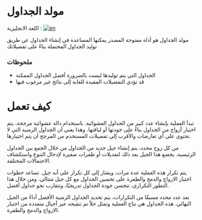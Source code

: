 # مولد الجداول
اللغة الانجليزية : [![en](https://img.shields.io/badge/lang-english-red.svg)](https://github.com/mohamedalnahall/Schedule-Generator/blob/master/README.en.md)

 مولد الجداول هو أداة مفتوحة المصدر يمكنها المساعدة في إنشاء الجداول عن طريق توليد الجداول المحتملة بناءً على تفضيلاتك

### ملحوظات
   - الجداول التي يتم توليدها ليست بالضرورة أفضل الجداول الممكنة
   - قد تؤدي التفضيلات المقيدة للغاية إلى نتائج غير مرغوب فيها

# كيف تعمل
تبدأ العملية بإنشاء عدد كبير من الجداول العشوائية. باستخدام دالة عشوائية مرجحة، يتم اختيار أزواج من الجداول بناءً على جودتها أو لياقتها. وهذا يعني أن الجداول الزمنية التي لا تحتوي على أي تعارضات والأقرب إلى تفضيلات المستخدم من المرجح أن يتم اختيارها.

من كل زوج محدد، يتم إنشاء جيل جديد من الجداول من خلال الجمع بين الجداول الرئيسية. يخضع هذا الجيل بعد ذلك لتعديلات أو طفرات صغيرة لإدخال التنوع واستكشاف الاحتمالات المختلفة.

يتم تكرار هذه العملية عدة مرات، ويشار إلى كل تكرار على أنه جيل. تساعد خطوات اختيار الازواج والدمج والطفرة على تحسين الجداول مع كل جيل متتالي. ومن خلال هذا التطور التكراري، تتحسن جودة الجداول تدريجيًا، وتتقارب نحو جداول أفضل.

بعد عدد محدد مسبقًا من التكرارات، يتم تحديد الجداول الزمنية الأفضل أداءً من الجيل النهائي. هذه الجداول هي نتاج العملية وتمثل حلاً تم تنقيحه عبر أجيال متعددة من اختيار الازواج والدمج والطفرة.
